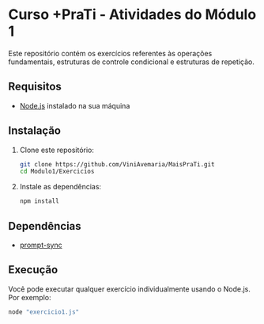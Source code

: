 # Curso +PraTi - Atividades do Módulo 1

Este repositório contém os exercícios referentes às operações fundamentais, estruturas de controle condicional e estruturas de repetição.

## Requisitos

-   [Node.js](https://nodejs.org/) instalado na sua máquina

## Instalação

1. Clone este repositório:

    ```bash
    git clone https://github.com/ViniAvemaria/MaisPraTi.git
    cd Modulo1/Exercicios
    ```

2. Instale as dependências:

    ```bash
    npm install
    ```

## Dependências

-   [prompt-sync](https://www.npmjs.com/package/prompt-sync)

## Execução

Você pode executar qualquer exercício individualmente usando o Node.js. Por exemplo:

```bash
node "exercicio1.js"
```
